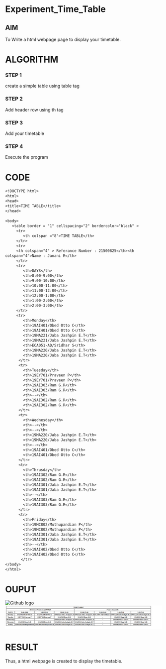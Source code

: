 # Experiment_Time_Table

## AIM
To Write a html webpage page to display your timetable.

# ALGORITHM
### STEP 1
create a simple table using table tag
### STEP 2
Add header row using th tag
### STEP 3
Add your timetable
### STEP 4
Execute the program

# CODE
~~~
<!DOCTYPE html>
<html>
<head>
<title>TIME TABLE</title>
</head>

<body>
   <table border = "1" cellspacing="2" bordercolor="black" >
     <tr>
        <th colspan ="8">TIME TABLE</th>
     </tr>
     <tr>
     <th colspan="4" > Referance Number : 21500825</th><th colspan="4">Name : Janani R</th>
     </tr>
     <tr>
        <th>DAYS</th>
        <th>8:00-9:00</th>
        <th>9:00-10:00</th>
        <th>10:00-11:00</th>
        <th>11:00-12:00</th>
        <th>12:00-1:00</th>
        <th>1:00-2:00</th>
        <th>2:00-3:00</th>
     </tr>
     <tr>
        <th>Monday</th>
        <th>19AI401/Obed Otto C</th>
        <th>19AI401/Obed Otto C</th>
        <th>19MA221/Jaba Jashpin E.T</th>
        <th>19MA221/Jaba Jashpin E.T</th>
        <th>ECA051-AD/Sridhar S</th>
        <th>19MA220/Jaba Jashpin E.T</th>
        <th>19MA220/Jaba Jashpin E.T</th>
      </tr>
      <tr>
        <th>Tuesday</th>
        <th>19EY701/Praveen P</th>
        <th>19EY701/Praveen P</th>
        <th>19AI303/Ram G.R</th>
        <th>19AI303/Ram G.R</th>
        <th>--</th>
        <th>19AI302/Ram G.R</th>
        <th>19AI302/Ram G.R</th>
      </tr>
      <tr>
        <th>Wednesday</th>
        <th>--</th>
        <th>--</th>
        <th>19MA220/Jaba Jashpin E.T</th>
        <th>19MA220/Jaba Jashpin E.T</th>
        <th>--</th>
        <th>19AI401/Obed Otto C</th>
        <th>19AI401/Obed Otto C</th>
      </tr>
      <tr>
        <th>Thrusday</th>
        <th>19AI302/Ram G.R</th>
        <th>19AI302/Ram G.R</th>
        <th>19AI301/Jaba Jashpin E.T</th>
        <th>19AI301/Jaba Jashpin E.T</th>
        <th>--</th>
        <th>19AI303/Ram G.R</th>
        <th>19AI303/Ram G.R</th>
      </tr>
      <tr>
        <th>Friday</th>
        <th>19MC802/Muthupandian P</th>
        <th>19MC802/Muthupandian P</th>
        <th>19AI301/Jaba Jashpin E.T</th>
        <th>19AI301/Jaba Jashpin E.T</th>
        <th>--</th>
        <th>19AI402/Obed Otto C</th>
        <th>19AI402/Obed Otto C</th>
       </tr>
</body>
</html>

~~~
# OUPUT
![Github logo](.//logo.png)
![Github logo](.//timetable.png)
# RESULT
Thus, a html webpage is created to display the timetable.